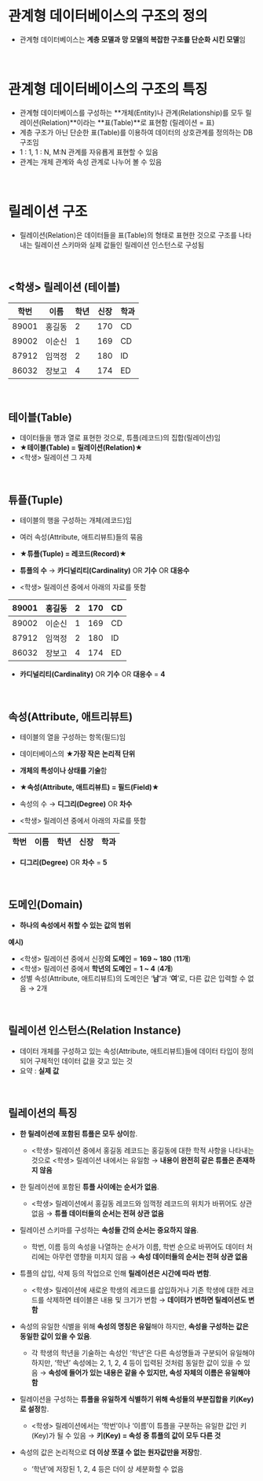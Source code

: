 # 관계형 데이터베이스의 구조의 정의

- 관계형 데이터베이스는 **계층 모델과 망 모델의 복잡한 구조를 단순화 시킨 모델**임

<br>

# 관계형 데이터베이스의 구조의 특징

- 관계형 데이터베이스를 구성하는 **개체(Entity)나 관계(Relationship)를 모두 릴레이션(Relation)**이라는 **표(Table)**로 표현함 (릴레이션 = 표)
- 계층 구조가 아닌 단순한 표(Table)를 이용하여 데이터의 상호관계를 정의하는 DB 구조임
- 1 : 1, 1 : N, M:N 관계를 자유룝게 표현할 수 있음
- 관계는 개체 관계와 속성 관계로 나누어 볼 수 있음

<br>

# 릴레이션 **구조**

- 릴레이션(Relation)은 데이터들을 표(Table)의 형태로 표현한 것으로 구조를 나타내는 릴레이션 스키마와 실제 값들인 릴레이션 인스턴스로 구성됨

<br>

## **<학생> 릴레이션 (테이블)**

| 학번 | 이름 | 학년 | 신장 | 학과 |
| --- | --- | --- | --- | --- |
| 89001 | 홍길동 | 2 | 170 | CD |
| 89002 | 이순신 | 1 | 169 | CD |
| 87912 | 임꺽정 | 2 | 180 | ID |
| 86032 | 장보고 | 4 | 174 | ED |

<br>

## 테이블(Table)

- 데이터들을 행과 열로 표현한 것으로, 튜플(레코드)의 집합(릴레이션)임
- ★**테이블(Table) = 릴레이션(Relation)**★
- <학생> 릴레이션 그 자체
  
<br>

## 튜플(Tuple)

- 테이블의 행을 구성하는 개체(레코드)임
- 여러 속성(Attribute, 애트리뷰트)들의 묶음
- ★**튜플(Tuple) = 레코드(Record)**★
- **튜플의 수** → **카디널리티(Cardinality)** OR **기수** OR **대응수**

- <학생> 릴레이션 중에서 아래의 자료를 뜻함

| 89001 | 홍길동 | 2 | 170 | CD |
| --- | --- | --- | --- | --- |
| 89002 | 이순신 | 1 | 169 | CD |
| 87912 | 임꺽정 | 2 | 180 | ID |
| 86032 | 장보고 | 4 | 174 | ED |
- **카디널리티(Cardinality)** OR **기수** OR **대응수** = **4**

<br>

## 속성(Attribute, 애트리뷰트)

- 테이블의 열을 구성하는 항목(필드)임
- 데이터베이스의 ★**가장 작은 논리적 단위**
- **개체의 특성이나 상태를 기술**함
- ★**속성(Attribute, 애트리뷰트) = 필드(Field)**★
- 속성의 수 → **디그리(Degree)** OR **차수**

- <학생> 릴레이션 중에서 아래의 자료를 뜻함

| 학번 | 이름 | 학년 | 신장 | 학과 |
| --- | --- | --- | --- | --- |
- **디그리(Degree)** OR **차수** = **5**

<br>

## 도메인(Domain)

- **하나의 속성에서 취할 수 있는 값의 범위**

**예시)**

- <학생> 릴레이션 중에서 신장**의 도메인** = **169 ~ 180** (**11개**)
- <학생> 릴레이션 중에서 **학년의 도메인** = **1 ~ 4** (**4개**)
- 성별 속성(Attribute, 애트리뷰트)의 도메인은 ‘**남**’과 ‘**여**’로, 다른 값은 입력할 수 없음 → 2개

<br>

## 릴레이션 인스턴스(Relation Instance)

- 데이터 개체를 구성하고 있는 속성(Attribute, 애트리뷰트)들에 데이터 타입이 정의되어 구체적인 데이터 값을 갖고 있는 것
- 요약 : **실제 값**

<br>

## 릴레이션의 특징

- **한 릴레이션에 포함된 튜플은 모두 상이**함.
    - <학생> 릴레이션 중에서 홍길동 레코드는 홍길동에 대한 학적 사항을 나타내는 것으로 <학생> 릴레이션 내에서는 유일함 → **내용이 완전히 같은 튜플은 존재하지 않음**

- 한 릴레이션에 포함된 **튜플 사이에는 순서가 없음**.
    - <학생> 릴레이션에서 홍길동 레코드와 임꺽정 레코드의 위치가 바뀌어도 상관 없음 → **튜플 데이터들의 순서는 전혀 상관 없음**

- 릴레이션 스키마를 구성하는 **속성들 간의 순서는 중요하지 않음**.
    - 학번, 이름 등의 속성을 나열하는 순서가 이름, 학번 순으로 바뀌어도 데이터 처리에는 아무런 영향을 미치지 않음 → **속성 데이터들의 순서는 전혀 상관 없음**

- 튜플의 삽입, 삭제 등의 작업으로 인해 **릴레이션은 시간에 따라 변함**.
    - <학생> 릴레이션에 새로운 학생의 레코드를 삽입하거나 기존 학생에 대한 레코드를 삭제하면 테이블은 내용 및 크기가 변함 → **데이텨가 변하면 릴레이션도 변함**
    

- 속성의 유일한 식별을 위해 **속성의 명칭은 유일**해야 하지만, **속성을 구성하는 값은 동일한 값이 있을 수 있음**.
    - 각 학생의 학년을 기술하는 속성인 ‘학년’은 다른 속성명들과 구분되어 유일해야 하지만, ‘학년’ 속성에는 2, 1, 2, 4 등이 입력된 것처럼 동일한 값이 있을 수 있음 → **속성에 들어가 있는 내용은 같을 수 있지만, 속성 자체의 이름은 유일해야 함**

- 릴레이션을 구성하는 **튜플을 유일하게 식별하기 위해 속성들의 부분집합을 키(Key)로 설정**함.
    - <학생> 릴레이션에서는 ‘학번’이나 ‘이름’이 튜플을 구분하는 유일한 값인 키(Key)가 될 수 있음 → **키(Key) = 속성 중 튜플의 값이 모두 다른 것**

- 속성의 값은 논리적으로 **더 이상 쪼갤 수 없는 원자값만을 저장**함.
    - ‘학년’에 저장된 1, 2, 4 등은 더이 상 세분화할 수 없음
